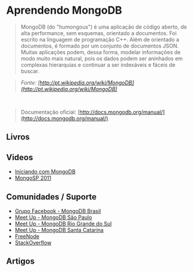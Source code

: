 # Aprendendo MongoDB

> MongoDB (do "humongous") é uma aplicação de código aberto, de alta performance, sem esquemas, orientado a documentos. Foi escrito na linguagem de programação C++. Além de orientado a documentos, é formado por um conjunto de documentos JSON. Muitas aplicações podem, dessa forma, modelar informações de modo muito mais natural, pois os dados podem ser aninhados em complexas hierarquias e continuar a ser indexáveis e fáceis de buscar.

> *Fonte: [http://pt.wikipedia.org/wiki/MongoDB](http://pt.wikipedia.org/wiki/MongoDB)*

<br>

> Documentação oficial: [http://docs.mongodb.org/manual/](http://docs.mongodb.org/manual/)

## Livros

## Videos
* [Iniciando com MongoDB](http://www.youtube.com/watch?v=Ff4_DNKKPeo)
* [MongoSP 2011](http://www.youtube.com/watch?v=grkJ2r3eS2Y&list=PL59D2C306E7F7E9FB)

## Comunidades / Suporte
* [Grupo Facebook - MongoDB Brasil](https://www.facebook.com/groups/mongodbbrasil/)
* [Meet Up - MongoDB São Paulo](http://www.meetup.com/SP-MongoDB/)
* [Meet Up - MongoDB Rio Grande do Sul](http://www.meetup.com/Rio-Grande-do-Sul-MongoDB-User-Group/)
* [Meet Up - MongoDB Santa Catarina](http://www.meetup.com/Santa-Catarina-MongoDB-User-Group/)
* [FreeNode](http://webchat.freenode.net/?channels=mongodb)
* [StackOverflow](http://stackoverflow.com/questions/tagged/mongodb)

## Artigos

